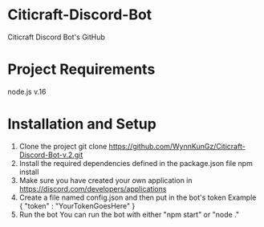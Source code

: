 # Citicraft-Discord-Bot
 Citicraft Discord Bot's GitHub
 # Project Requirements
 node.js v.16
# Installation and Setup
1. Clone the project
    git clone https://github.com/WynnKunGz/Citicraft-Discord-Bot-v.2.git
2. Install the required dependencies defined in the package.json file
    npm install
3. Make sure you have created your own application in https://discord.com/developers/applications
4. Create a file named config.json and then put in the bot's token
    Example
    { 
        "token" : "YourTokenGoesHere"
    }
5. Run the bot 
    You can run the bot with either "npm start" or "node ."